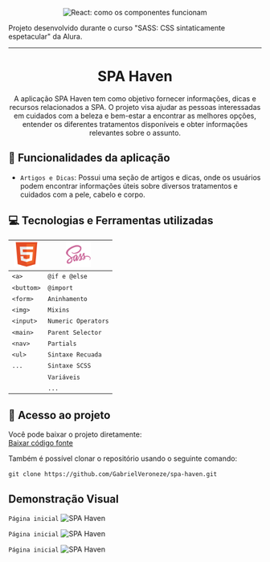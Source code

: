<p align="center"> <img src="https://imgur.com/oyGKG0N.png" alt="React: como os componentes funcionam"> </p>
<p>Projeto desenvolvido durante o curso "SASS: CSS sintaticamente espetacular" da Alura.</p>

<hr>

<h1 align="center">SPA Haven</h1>
<p align="center">A aplicação SPA Haven tem como objetivo fornecer informações, dicas e recursos relacionados a SPA. O projeto visa ajudar as pessoas interessadas em cuidados com a beleza e bem-estar a encontrar as melhores opções, entender os diferentes tratamentos disponíveis e obter informações relevantes sobre o assunto.</p>

## :hammer: Funcionalidades da aplicação

- `Artigos e Dicas`: Possui uma seção de artigos e dicas, onde os usuários podem encontrar informações úteis sobre diversos tratamentos e cuidados com a pele, cabelo e corpo.

## :computer: Tecnologias e Ferramentas utilizadas

<img height="50px" src="https://raw.githubusercontent.com/devicons/devicon/master/icons/html5/html5-original.svg"> | <img height="50px" src="https://raw.githubusercontent.com/devicons/devicon/master/icons/sass/sass-original.svg">
 --------- | -------------------
`<a>`      | `@if e @else`
`<buttom>` | `@import`
`<form>`   | `Aninhamento`
`<img>`    | `Mixins`
`<input>`  | `Numeric Operators`
`<main>`   | `Parent Selector`
`<nav>`    | `Partials`
`<ul>`     | `Sintaxe Recuada`
`...`      | `Sintaxe SCSS`
&nbsp;     | `Variáveis`
&nbsp;     | `...`

## :open_file_folder: Acesso ao projeto
Você pode baixar o projeto diretamente:  
[Baixar código fonte](https://github.com/GabrielVeroneze/spa-haven/archive/refs/heads/main.zip)

Também é possível clonar o repositório usando o seguinte comando:
```
git clone https://github.com/GabrielVeroneze/spa-haven.git
```

## Demonstração Visual
`Página inicial`
![SPA Haven](https://imgur.com/0BsRzNs.png)

`Página inicial`
![SPA Haven](https://imgur.com/HaC6Jvp.png)

`Página inicial`
![SPA Haven](https://imgur.com/elsp4Br.png)